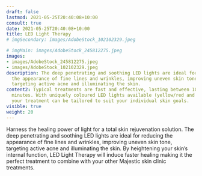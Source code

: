 ```yaml
---
draft: false
lastmod: 2021-05-25T20:40:08+10:00
consult: true
date: 2021-05-25T20:40:08+10:00
title: LED Light Therapy
# imgSecondary: images/AdobeStock_102102329.jpeg

# imgMain: images/AdobeStock_245812275.jpeg
images:
- images/AdobeStock_245812275.jpeg
- images/AdobeStock_102102329.jpeg
description: The deep penetrating and soothing LED lights are ideal for reducing
  the appearance of fine lines and wrinkles, improving uneven skin tone,
  targeting active acne and illuminating the skin.
content2: Typical treatments are fast and effective, lasting between 10 and 20
  minutes. With uniquely coloured LED lights available (yellow/red and blue),
  your treatment can be tailored to suit your individual skin goals.
visible: true
weight: 20
---
```

Harness the healing power of light for a total skin rejuvenation solution.
The deep penetrating and soothing LED lights are ideal for reducing the appearance of fine lines and wrinkles, improving uneven skin tone, targeting active acne and illuminating the skin. By heightening your skin’s internal function, LED Light Therapy will induce faster healing making it the perfect treatment to combine with your other Majestic skin clinic treatments.


